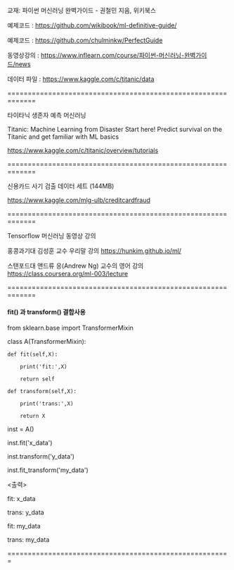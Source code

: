 


교재: 파이썬 머신러닝 완벽가이드 - 권철민 지음, 위키북스


예제코드 : https://github.com/wikibook/ml-definitive-guide/

예제코드 : https://github.com/chulminkw/PerfectGuide

동영상강의 : https://www.inflearn.com/course/파이썬-머신러닝-완벽가이드/news

데이터 파일  : https://www.kaggle.com/c/titanic/data




=============================================================

타이타닉 생존자 예측 머신러닝 

Titanic: Machine Learning from Disaster
Start here! Predict survival on the Titanic and get familiar with ML basics

https://www.kaggle.com/c/titanic/overview/tutorials



=============================================================

신용카드 사기 검출 데이터 세트 (144MB)

https://www.kaggle.com/mlg-ulb/creditcardfraud


=============================================================

 Tensorflow 머신러닝 동영상 강의
 
 홍콩과기대 김성훈 교수 우리말 강의
 https://hunkim.github.io/ml/
 
 
 스탠포드대 앤드류 응(Andrew Ng) 교수의 영어 강의
https://class.coursera.org/ml-003/lecture


=============================================================

#### fit() 과 transform() 결합사용
from sklearn.base import TransformerMixin

class A(TransformerMixin):

    def fit(self,X):
    
        print('fit:',X)
        
        return self
        
    def transform(self,X):
    
        print('trans:',X)
        
        return X
        
        
inst = A()

inst.fit('x_data')

inst.transform('y_data')

inst.fit_transform('my_data')   

<출력>

fit: x_data

trans: y_data

fit: my_data

trans: my_data



=======================================================
